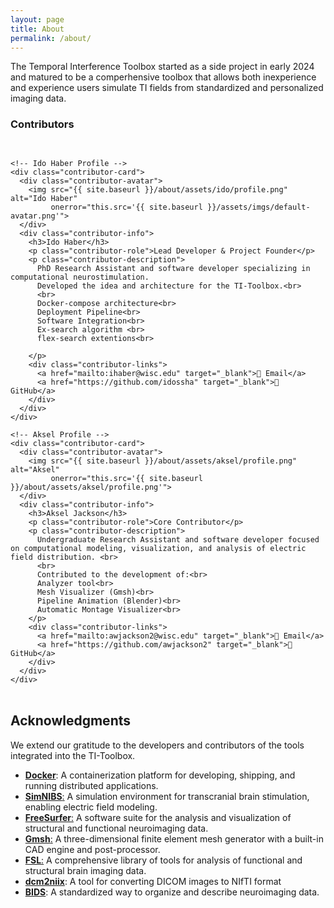 ```yaml
---
layout: page
title: About
permalink: /about/
---
```


The Temporal Interference Toolbox started as a side project in early 2024 and matured to be a comperhensive toolbox that allows both inexperience and experience users simulate TI fields from standardized and personalized imaging data.

### Contributors

<div class="contributors-section">
  <div class="contributor-grid">
    
    <!-- Ido Haber Profile -->
    <div class="contributor-card">
      <div class="contributor-avatar">
        <img src="{{ site.baseurl }}/about/assets/ido/profile.png" alt="Ido Haber" 
             onerror="this.src='{{ site.baseurl }}/assets/imgs/default-avatar.png'">
      </div>
      <div class="contributor-info">
        <h3>Ido Haber</h3>
        <p class="contributor-role">Lead Developer & Project Founder</p>
        <p class="contributor-description">
          PhD Research Assistant and software developer specializing in computational neurostimulation. 
          Developed the idea and architecture for the TI-Toolbox.<br>
          <br>
          Docker-compose architecture<br>
          Deployment Pipeline<br>
          Software Integration<br>
          Ex-search algorithm <br>
          flex-search extentions<br>

        </p>
        <div class="contributor-links">
          <a href="mailto:ihaber@wisc.edu" target="_blank">📧 Email</a>
          <a href="https://github.com/idossha" target="_blank">🔗 GitHub</a>
        </div>
      </div>
    </div>

    <!-- Aksel Profile -->
    <div class="contributor-card">
      <div class="contributor-avatar">
        <img src="{{ site.baseurl }}/about/assets/aksel/profile.png" alt="Aksel" 
             onerror="this.src='{{ site.baseurl }}/about/assets/aksel/profile.png'">
      </div>
      <div class="contributor-info">
        <h3>Aksel Jackson</h3>
        <p class="contributor-role">Core Contributor</p>
        <p class="contributor-description">
          Undergraduate Research Assistant and software developer focused on computational modeling, visualization, and analysis of electric field distribution. <br>
          <br>
          Contributed to the development of:<br>
          Analyzer tool<br>
          Mesh Visualizer (Gmsh)<br>
          Pipeline Animation (Blender)<br>
          Automatic Montage Visualizer<br>
        </p>
        <div class="contributor-links">
          <a href="mailto:awjackson2@wisc.edu" target="_blank">📧 Email</a>
          <a href="https://github.com/awjackson2" target="_blank">🔗 GitHub</a>
        </div>
      </div>
    </div>

  </div>
</div>

## Acknowledgments

We extend our gratitude to the developers and contributors of the tools integrated into the TI-Toolbox. 

- [**Docker**](https://www.docker.com): A containerization platform for developing, shipping, and running distributed applications.
- [**SimNIBS**:](https://simnibs.github.io/simnibs/build/html/index.html) A simulation environment for transcranial brain stimulation, enabling electric field modeling.
- [**FreeSurfer**:](https://surfer.nmr.mgh.harvard.edu/) A software suite for the analysis and visualization of structural and functional neuroimaging data.
- [**Gmsh**:](http://gmsh.info/) A three-dimensional finite element mesh generator with a built-in CAD engine and post-processor.  
- [**FSL**:](https://fsl.fmrib.ox.ac.uk/fsl/) A comprehensive library of tools for analysis of functional and structural brain imaging data.
- [**dcm2niix**](https://github.com/rordenlab/dcm2niix): A tool for converting DICOM images to NIfTI format
- [**BIDS**](https://bids.neuroimaging.io/): A standardized way to organize and describe neuroimaging data.



<style>
.contributors-section {
  margin: 2rem 0;
}

.contributor-grid {
  display: grid;
  grid-template-columns: repeat(auto-fit, minmax(350px, 1fr));
  gap: 2rem;
  margin-top: 1.5rem;
}

.contributor-card {
  background: #f8f9fa;
  border-radius: 12px;
  padding: 1.5rem;
  box-shadow: 0 2px 8px rgba(0,0,0,0.1);
  transition: transform 0.2s ease, box-shadow 0.2s ease;
}

.contributor-card:hover {
  transform: translateY(-2px);
  box-shadow: 0 4px 12px rgba(0,0,0,0.15);
}

.contributor-avatar {
  width: 80px;
  height: 80px;
  margin: 0 auto 1rem;
  border-radius: 50%;
  overflow: hidden;
  background-color: #e9ecef;
}

.contributor-avatar img {
  width: 100%;
  height: 100%;
  object-fit: cover;
}

.contributor-info {
  text-align: center;
}

.contributor-info h3 {
  margin: 0 0 0.25rem;
  font-size: 1.25rem;
}

.contributor-role {
  color: #6c757d;
  font-weight: 600;
  margin: 0 0 0.75rem;
  font-size: 0.9rem;
  text-transform: uppercase;
  letter-spacing: 0.5px;
}

.contributor-description {
  color: #495057;
  line-height: 1.5;
  margin-bottom: 1rem;
  font-size: 0.95rem;
}

.contributor-links {
  display: flex;
  justify-content: center;
  gap: 0.75rem;
  flex-wrap: wrap;
}

.contributor-links a {
  background: grey;
  color: white;
  padding: 0.4rem 0.8rem;
  border-radius: 20px;
  text-decoration: none;
  font-size: 0.85rem;
  transition: background-color 0.2s ease;
}

.contributor-links a:hover {
  background: #0056b3;
}

@media (max-width: 768px) {
  .contributor-grid {
    grid-template-columns: 1fr;
    gap: 1.5rem;
  }
  
  .contributor-card {
    padding: 1rem;
  }
  
  .contributor-avatar {
    width: 60px;
    height: 60px;
  }
}
</style> 
